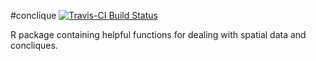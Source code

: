 #conclique
[![Travis-CI Build Status](https://travis-ci.org/andeek/conclique.svg?branch=Rcpp)](https://travis-ci.org/andeek/conclique)

R package containing helpful functions for dealing with spatial data and concliques.
